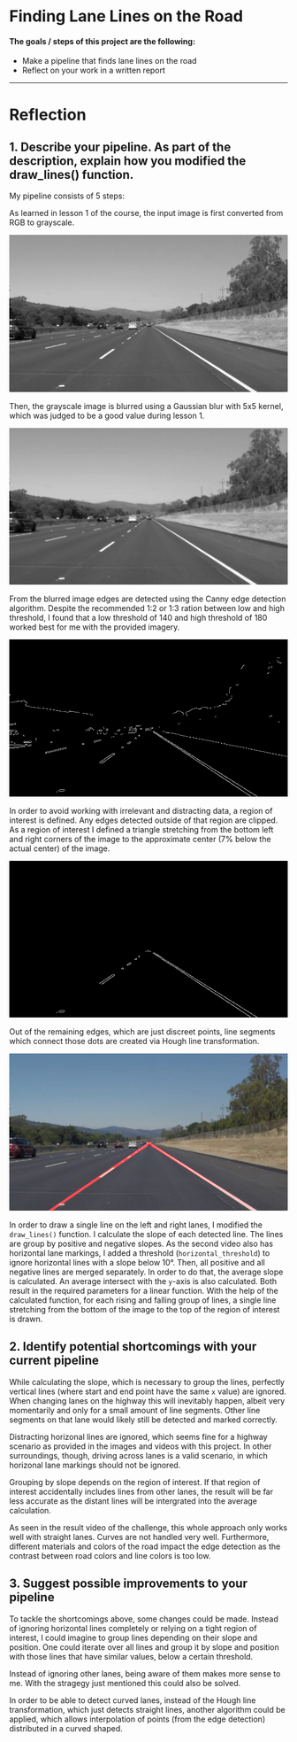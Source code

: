 # Finding Lane Lines on the Road

#### The goals / steps of this project are the following:

* Make a pipeline that finds lane lines on the road
* Reflect on your work in a written report

[image1]: ./test_images_output/solidWhiteRight_1_Gray.jpg "Grayscale"
[image2]: ./test_images_output/solidWhiteRight_2_Blurred.jpg "Blurred"
[image3]: ./test_images_output/solidWhiteRight_3_Edges.jpg "Edges"
[image4]: ./test_images_output/solidWhiteRight_4_Masked.jpg "Masked"
[image5]: ./test_images_output/solidWhiteRight.jpg "Final"

---

# Reflection

## 1. Describe your pipeline. As part of the description, explain how you modified the draw_lines() function.

My pipeline consists of 5 steps:

As learned in lesson 1 of the course, the input image is first converted from RGB to grayscale.

![grayscale image][image1]

Then, the grayscale image is blurred using a Gaussian blur with 5x5 kernel, which was judged to be a good value during lesson 1.

![blurred image][image2]

From the blurred image edges are detected using the Canny edge detection algorithm. Despite the recommended 1:2 or 1:3 ration between low and high threshold, I found that a low threshold of 140 and high threshold of 180 worked best for me with the provided imagery.

![detected edges][image3]

In order to avoid working with irrelevant and distracting data, a region of interest is defined. Any edges detected outside of that region are clipped. As a region of interest I defined a triangle stretching from the bottom left and right corners of the image to the approximate center (7% below the actual center) of the image.

![masked image][image4]

Out of the remaining edges, which are just discreet points, line segments which connect those dots are created via Hough line transformation.

![final result][image5]

In order to draw a single line on the left and right lanes, I modified the `draw_lines()` function. I calculate the slope of each detected line. The lines are group by positive and negative slopes. As the second video also has horizontal lane markings, I added a threshold (`horizontal_threshold`) to ignore horizontal lines with a slope below 10°. Then, all positive and all negative lines are merged separately. In order to do that, the average slope is calculated. An average intersect with the `y`-axis is also calculated. Both result in the required parameters for a linear function. With the help of the calculated function, for each rising and falling group of lines, a single line stretching from the bottom of the image to the top of the region of interest is drawn.


## 2. Identify potential shortcomings with your current pipeline

While calculating the slope, which is necessary to group the lines, perfectly vertical lines (where start and end point have the same `x` value) are ignored. When changing lanes on the highway this will inevitably happen, albeit very momentarily and only for a small amount of line segments. Other line segments on that lane would likely still be detected and marked correctly.

Distracting horizonal lines are ignored, which seems fine for a highway scenario as provided in the images and videos with this project. In other surroundings, though, driving across lanes is a valid scenario, in which horizonal lane markings should not be ignored.

Grouping by slope depends on the region of interest. If that region of interest accidentally includes lines from other lanes, the result will be far less accurate as the distant lines will be intergrated into the average calculation.

As seen in the result video of the challenge, this whole approach only works well with straight lanes. Curves are not handled very well. Furthermore, different materials and colors of the road impact the edge detection as the contrast between road colors and line colors is too low.


## 3. Suggest possible improvements to your pipeline

To tackle the shortcomings above, some changes could be made. Instead of ignoring horizontal lines completely or relying on a tight region of interest, I could imagine to group lines depending on their slope and position. One could iterate over all lines and group it by slope and position with those lines that have similar values, below a certain threshold.

Instead of ignoring other lanes, being aware of them makes more sense to me. With the stragegy just mentioned this could also be solved.

In order to be able to detect curved lanes, instead of the Hough line transformation, which just detects straight lines, another algorithm could be applied, which allows interpolation of points (from the edge detection) distributed in a curved shaped.
